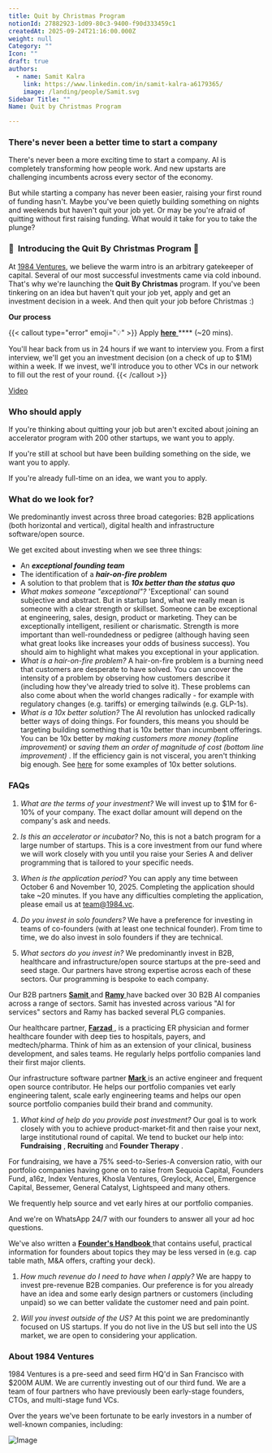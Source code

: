 ```yaml
---
title: Quit by Christmas Program
notionId: 27882923-1d09-80c3-9400-f90d333459c1
createdAt: 2025-09-24T21:16:00.000Z
weight: null
Category: ""
Icon: ""
draft: true
authors:
  - name: Samit Kalra
    link: https://www.linkedin.com/in/samit-kalra-a6179365/
    image: /landing/people/Samit.svg
Sidebar Title: ""
Name: Quit by Christmas Program

---
```




### There's never been a better time to start a company


There's never been a more exciting time to start a company. AI is completely transforming how people work. And new upstarts are challenging incumbents across every sector of the economy.

But while starting a company has never been easier, raising your first round of funding hasn't. Maybe you've been quietly building something on nights and weekends but haven't quit your job yet. Or may be you're afraid of quitting without first raising funding. What would it take for you to take the plunge?

### 🎄  **Introducing the**  **Quit By Christmas**  **Program** 🎄


At [1984 Ventures](/), we believe the warm intro is an arbitrary gatekeeper of capital. Several of our most successful investments came via cold inbound. That's why we're launching the  **Quit By Christmas**  program. If you've been tinkering on an idea but haven't quit your job yet, apply and get an investment decision in a week. And then quit your job before Christmas :) 

 **Our process** 

{{< callout type="error" emoji="💡" >}}
Apply [ **here** ](https://apply.1984.vc/) **** (~20 mins). 

You'll hear back from us in 24 hours if we want to interview you. From a first interview, we'll get you an investment decision (on a check of up to $1M) within a week. If we invest, we'll introduce you to other VCs in our network to fill out the rest of your round. 
{{< /callout >}}


[Video](https://www.loom.com/share/e5030cfed89640988c8f9b947cc1e4d3?sid=6956d63a-e306-42bd-bd22-7d60466938bb)


###  **Who should apply** 


If you're thinking about quitting your job but aren't excited about joining an accelerator program with 200 other startups, we want you to apply.

If you're still at school but have been building something on the side, we want you to apply.

If you're already full-time on an idea, we want you to apply.

###  **What do we look for?** 


We predominantly invest across three broad categories: B2B applications (both horizontal and vertical), digital health and infrastructure software/open source. 

We get excited about investing when we see three things:

- An  ***exceptional founding team*** 
- The identification of a  ***hair-on-fire problem*** 
- A solution to that problem that is  ***10x better than the status quo*** 
-  *What makes someone "exceptional"?* 'Exceptional' can sound subjective and abstract. But in startup land, what we really mean is someone with a clear strength or skillset. Someone can be exceptional at engineering, sales, design, product or marketing. They can be exceptionally intelligent, resilient or charismatic. Strength is more important than well-roundedness or pedigree (although having seen what great looks like increases your odds of business success). You should aim to highlight what makes you exceptional in your application.
-  *What is a hair-on-fire problem?* A hair-on-fire problem is a burning need that customers are desperate to have solved. You can uncover the intensity of a problem by observing how customers describe it (including how they've already tried to solve it). These problems can also come about when the world changes radically - for example with regulatory changes (e.g. tariffs) or emerging tailwinds (e.g. GLP-1s). 
-  *What is a 10x better solution?* The AI revolution has unlocked radically better ways of doing things. For founders, this means you should be targeting building something that is 10x better than incumbent offerings. You can be 10x better by  *making customers more money (topline improvement)*  or  *saving them an order of magnitude of cost (bottom line improvement)* . If the efficiency gain is not visceral, you aren't thinking big enough. See [here](https://samit-kalra.com/blog/how-to-find-a-good-startup-idea) for some examples of 10x better solutions.
###  **FAQs** 


1.  *What are the terms of your investment?* We will invest up to $1M for 6-10% of your company. The exact dollar amount will depend on the company's ask and needs.

1.  *Is this an accelerator or incubator?* No, this is not a batch program for a large number of startups. This is a core investment from our fund where we will work closely with you until you raise your Series A and deliver programming that is tailored to your specific needs.

1.  *When is the application period?* You can apply any time between October 6 and November 10, 2025. Completing the application should take ~20 minutes. If you have any difficulties completing the application, please email us at team@1984.vc. 

1.  *Do you invest in solo founders?* We have a preference for investing in teams of co-founders (with at least one technical founder). From time to time, we do also invest in solo founders if they are technical.

1.  *What sectors do you invest in?* We predominantly invest in B2B, healthcare and infrastructure/open source startups at the pre-seed and seed stage. Our partners have strong expertise across each of these sectors. Our programming is bespoke to each company.

Our B2B partners [ **Samit** ](https://www.linkedin.com/in/samit-kalra-a6179365/) and [ **Ramy** ](https://www.linkedin.com/in/ramyadeeb/) have backed over 30 B2B AI companies across a range of sectors. Samit has invested across various "AI for services" sectors and Ramy has backed several PLG companies.

Our healthcare partner, [ **Farzad** ](https://www.linkedin.com/in/farzadsoleimani/), is a practicing ER physician and former healthcare founder with deep ties to hospitals, payers, and medtech/pharma. Think of him as an extension of your clinical, business development, and sales teams. He regularly helps portfolio companies land their first major clients.

Our infrastructure software partner [ **Mark** ](https://mdp.github.io/) is an active engineer and frequent open source contributor. He helps our portfolio companies vet early engineering talent, scale early engineering teams and helps our open source portfolio companies build their brand and community. 

1.  *What kind of help do you provide post investment?* Our goal is to work closely with you to achieve product-market-fit and then raise your next, large institutional round of capital. We tend to bucket our help into:  **Fundraising** ,  **Recruiting**  and  **Founder Therapy** .

For fundraising, we have a 75% seed-to-Series-A conversion ratio, with our portfolio companies having gone on to raise from Sequoia Capital, Founders Fund, a16z, Index Ventures, Khosla Ventures, Greylock, Accel, Emergence Capital, Bessemer, General Catalyst, Lightspeed and many others.

We frequently help source and vet early hires at our portfolio companies.

And we're on WhatsApp 24/7 with our founders to answer all your ad hoc questions.

We've also written a [ **Founder's Handbook** ](/docs/founders-handbook/) that contains useful, practical information for founders about topics they may be less versed in (e.g. cap table math, M&A offers, crafting your deck).

1.  *How much revenue do I need to have when I apply?* We are happy to invest pre-revenue B2B companies. Our preference is for you already have an idea and some early design partners or customers (including unpaid) so we can better validate the customer need and pain point. 

1.  *Will you invest outside of the US?* At this point we are predominantly focused on US startups. If you do not live in the US but sell into the US market, we are open to considering your application.
###  **About 1984 Ventures** 


1984 Ventures is a pre-seed and seed firm HQ'd in San Francisco with $200M AUM. We are currently investing out of our third fund. We are a team of four partners who have previously been early-stage founders, CTOs, and multi-stage fund VCs.

Over the years we've been fortunate to be early investors in a number of well-known companies, including:

![Image](https://prod-files-secure.s3.us-west-2.amazonaws.com/52e751b5-230f-4649-8c4e-0224e58da4f9/04b4bd06-ed65-4486-b31f-fe52f2f7f7eb/image.png?X-Amz-Algorithm=AWS4-HMAC-SHA256&X-Amz-Content-Sha256=UNSIGNED-PAYLOAD&X-Amz-Credential=ASIAZI2LB466WNNXMLQH%2F20251005%2Fus-west-2%2Fs3%2Faws4_request&X-Amz-Date=20251005T062143Z&X-Amz-Expires=3600&X-Amz-Security-Token=IQoJb3JpZ2luX2VjENb%2F%2F%2F%2F%2F%2F%2F%2F%2F%2FwEaCXVzLXdlc3QtMiJHMEUCID3Ll2WOzacpNIHO05%2Bx62e5aaBHBBpP5eg%2Ft5YvUmDkAiEA636UF2IWMZ6wj2z8orUvAIofr7bMKlZCcYm9gSJpvJ4q%2FwMIbhAAGgw2Mzc0MjMxODM4MDUiDG1YKrVSPS64TJ7JcyrcAwWiNQe2KzCy%2F3VPlRbLI0tTfN13AVE4XfLCr4mYCrahKlEwNMY85oIzDaT7dzJl5CTLEPH1faCm2Wm3%2Bfkc9tEgeexVKqrH3F%2BFK42kIl8B%2BA2%2FCBgBfcHTG28BqfSjuQhw2%2F1T8V%2FRYxjQp97Rb5bonI%2FSZSjR5GNHfTr0uHRncQVtQSXus8xUpnlpd6AH9hJCSTTwGVecPHRNM0hBtmkQEPodAAkKu1CW8ZC%2FXZ6wffp9dRvT78psHsdZbpso79EeCUtmKFYnXGdJVmPf2LXhambylgqgi1NhgLoTz6lbK2L4sXRFEtIZKz539UmsA6BShDnhSyxekiugKsY5hpZDExsPvz3lWypL9b%2F4fJcfW9RS0IKWo2o2Hw5TFRBY86lL2ZtuoeiKwlyA4X4jaRQEnQesJU6KF5smTFf5XuZiJ9hDvfvAc6rZpQLm%2FQ8W6NGmBjdjUQ3L25foVFYnM%2Fi5LT3nyKXI5LHmnOsV7kvxm5lTLXGGRKnOdvJ0Qk8HNoutds4Vr4hJZj72NZPb%2FCG%2BbV6%2FF41iCZk%2Bz1FmeX%2BrLWoPSZYy1dzNW1BXDjHVRkBFHiquv88pJDwsJcWuBXBmE%2Buy0FHDiRvnwkJvFpn0B3qa3A5ydCsn1Am%2FMN%2BEiMcGOqUB8Fik1XjQVhYMEQ%2BSoqRXbz1mn4xs15UwEkN47LWTlWmgQXueixO346wUUGp%2FsJIUn6O6DEpVn7pATmlsWDUYPv9qYOjbKXaUAUCFVvj5cxOeviipbO1hNCXJrylg78eTv7nUeT3YUhG8CUFTXenNhKDonMoz6y9PM8eC0fnbgqdCJxJuJI9Fp5rvcCNPbq7liVdSH%2B2DnXwg0y9yw7zi5AXdYv9A&X-Amz-Signature=7b03ebbeae1b6fa61285c3ee990dd735006d360721f056970749501be75462e7&X-Amz-SignedHeaders=host&x-amz-checksum-mode=ENABLED&x-id=GetObject)


